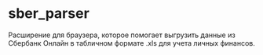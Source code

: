 # sber_parser
Расширение для браузера, которое помогает выгрузить данные из Сбербанк Онлайн в табличном формате .xls для учета личных финансов.
